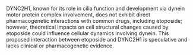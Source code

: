 DYNC2H1, known for its role in cilia function and development via dynein motor protein complex involvement, does not exhibit direct pharmacogenetic interactions with common drugs, including etoposide; however, theoretical impacts on cell structural changes caused by etoposide could influence cellular dynamics involving dynein. This proposed interaction between etoposide and DYNC2H1 is speculative and lacks clinical or pharmacogenetic evidence.
